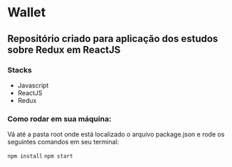 <h1>Wallet</h1>
<h2>Repositório criado para aplicação dos estudos sobre Redux em ReactJS</h2>
<h3>Stacks</h3>
<ul>
  <li>Javascript</li>
  <li>ReactJS</li>
  <li>Redux</li>
</ul>
<h3>Como rodar em sua máquina:</h3>
<p>Vá até a pasta root onde está localizado o arquivo package.json e rode os seguintes comandos em seu terminal:</p>
<code>npm install</code>
<code>npm start</code>
